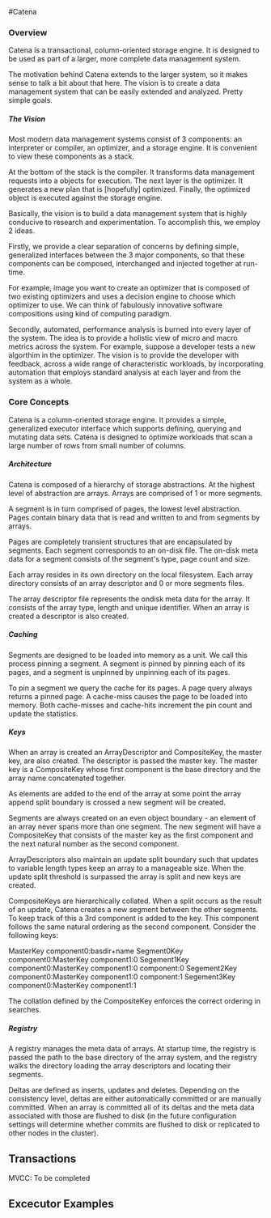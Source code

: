 #Catena

### Overview

Catena is a transactional, column-oriented storage engine.  It is
designed to be used as part of a larger, more complete data management
system.  

The motivation behind Catena extends to the larger system, so it makes
sense to talk a bit about that here.  The vision is to create a data
management system that can be easily extended and analyzed.  Pretty
simple goals.

##### The Vision

Most modern data management systems consist of 3 components: an
interpreter or compiler, an optimizer, and a storage engine.  It is
convenient to view these components as a stack.

At the bottom of the stack is the compiler.  It transforms data
management requests into a objects for execution.  The next layer is
the optimizer. It generates a new plan that is [hopefully] optimized.
Finally, the optimized object is executed against the storage engine.

Basically, the vision is to build a data management system that is
highly conducive to research and experimentation.  To accomplish this,
we employ 2 ideas.

Firstly, we provide a clear separation of concerns by defining simple,
generalized interfaces between the 3 major components, so that these
components can be composed, interchanged and injected together at
run-time.

For example, image you want to create an optimizer that is composed of
two existing optimizers and uses a decision engine to choose which
optimizer to use.  We can think of fabulously innovative software
compositions using kind of computing paradigm.

Secondly, automated, performance analysis is burned into every layer
of the system.  The idea is to provide a holistic view of micro and
macro metrics across the system.  For example, suppose a developer
tests a new algorthim in the optimizer.  The vision is to provide the
developer with feedback, across a wide range of characteristic
workloads, by incorporating automation that employs standard analysis
at each layer and from the system as a whole.  

### Core Concepts

Catena is a column-oriented storage engine.  It provides a simple,
generalized executor interface which supports defining, querying and
mutating data sets.  Catena is designed to optimize workloads that
scan a large number of rows from small number of columns.  

##### Architecture

Catena is composed of a hierarchy of storage abstractions.  At the highest
level of abstraction are arrays.  Arrays are comprised of 1 or more
segments.

A segment is in turn comprised of pages, the lowest level abstraction.
Pages contain binary data that is read and written to and from
segments by arrays.

Pages are completely transient structures that are encapsulated by
segments.  Each segment corresponds to an on-disk file.  The on-disk
meta data for a segment consists of the segment's type, page count and
size.

Each array resides in its own directory on the local filesystem.
Each array directory consists of an array descriptor and 0 or more
segments files.

The array descriptor file represents the ondisk meta data for the
array.  It consists of the array type, length and unique identifier.
When an array is created a descriptor is also created.

##### Caching

Segments are designed to be loaded into memory as a unit.  We call
this process pinning a segment.  A segment is pinned by pinning each
of its pages, and a segment is unpinned by unpinning each of its
pages.

To pin a segment we query the cache for its pages.  A page query
always returns a pinned page.  A cache-miss causes the page to be
loaded into memory.  Both cache-misses and cache-hits increment the
pin count and update the statistics.

##### Keys

When an array is created an ArrayDescriptor and CompositeKey, the
master key, are also created.  The descriptor is passed the master
key.  The master key is a CompositeKey whose first component is the
base directory and the array name concatenated together.

As elements are added to the end of the array at some point the array
append split boundary is crossed a new segment will be created.

Segments are always created on an even object boundary - an element of
an array never spans more than one segment.  The new segment will have
a CompositeKey that consists of the master key as the first component
and the next natural number as the second component.

ArrayDescriptors also maintain an update split boundary such that
updates to variable length types keep an array to a manageable size.
When the update split threshold is surpassed the array is split and
new keys are created.

CompositeKeys are hierarchically collated.  When a split occurs as the
result of an update, Catena creates a new segment between the other
segments.  To keep track of this a 3rd component is added to the key.
This component follows the same natural ordering as the second
component.  Consider the following keys:

MasterKey component0:basdir+name
Segment0Key component0:MasterKey component1:0
Segement1Key component0:MasterKey component1:0 component:0
Segement2Key component0:MasterKey component1:0 component:1
Segement3Key component0:MasterKey component1:1

The collation defined by the CompositeKey enforces the correct
ordering in searches.

##### Registry

A registry manages the meta data of arrays.  At startup time, the
registry is passed the path to the base directory of the array
system, and the registry walks the directory loading the array
descriptors and locating their segments.

Deltas are defined as inserts, updates and deletes.  Depending on the
consistency level, deltas are either automatically committed or are
manually committed.  When an array is committed all of its deltas and
the meta data associated with those are flushed to disk (in the future
configuration settings will determine whether commits are flushed to
disk or replicated to other nodes in the cluster).

Transactions
-------------

MVCC: To be completed

Excecutor Examples
-------------------
